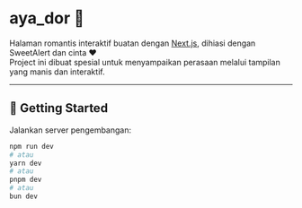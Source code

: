 # aya_dor 💖

Halaman romantis interaktif buatan dengan [Next.js](https://nextjs.org), dihiasi dengan SweetAlert dan cinta ❤️  
Project ini dibuat spesial untuk menyampaikan perasaan melalui tampilan yang manis dan interaktif.

---

## 🚀 Getting Started

Jalankan server pengembangan:

```bash
npm run dev
# atau
yarn dev
# atau
pnpm dev
# atau
bun dev
